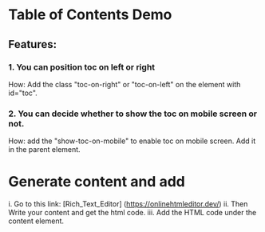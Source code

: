 # Table of Contents Demo

## Features:
### 1. You can position toc on left or right
How: Add the class "toc-on-right" or "toc-on-left" on the element with id="toc".
### 2. You can decide whether to show the toc on mobile screen or not.  
How: add the "show-toc-on-mobile" to enable toc on mobile screen. Add it in the parent element.

# Generate content and add
i. Go to this link: [Rich_Text_Editor] (https://onlinehtmleditor.dev/)
ii. Then Write your content and get the html code.
iii. Add the HTML code under the content element.